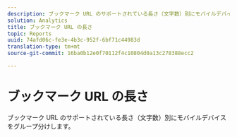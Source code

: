 ```yaml
---
description: ブックマーク URL のサポートされている長さ（文字数）別にモバイルデバイスをグループ分けします。
solution: Analytics
title: ブックマーク URL の長さ
topic: Reports
uuid: 74afd06c-fe3e-4b3c-952f-6bf71c44983d
translation-type: tm+mt
source-git-commit: 16ba0b12e0f70112f4c10804d0a13c278388ecc2

---
```



# ブックマーク URL の長さ

ブックマーク URL のサポートされている長さ（文字数）別にモバイルデバイスをグループ分けします。

